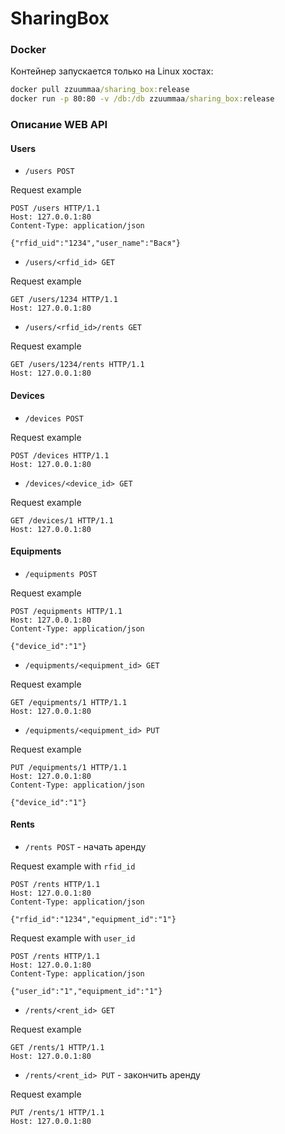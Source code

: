 # SharingBox

### Docker

Контейнер запускается только на Linux хостах:
```cmd
docker pull zzuummaa/sharing_box:release
docker run -p 80:80 -v /db:/db zzuummaa/sharing_box:release
```

### Описание WEB API

#### Users

* `/users POST`

Request example
```http request
POST /users HTTP/1.1
Host: 127.0.0.1:80
Content-Type: application/json

{"rfid_uid":"1234","user_name":"Вася"}
```

* `/users/<rfid_id> GET`

Request example
```http request
GET /users/1234 HTTP/1.1
Host: 127.0.0.1:80
```

* `/users/<rfid_id>/rents GET`

Request example
```http request
GET /users/1234/rents HTTP/1.1
Host: 127.0.0.1:80
```

#### Devices

* `/devices POST`

Request example
```http request
POST /devices HTTP/1.1
Host: 127.0.0.1:80
```

* `/devices/<device_id> GET`

Request example
```http request
GET /devices/1 HTTP/1.1
Host: 127.0.0.1:80
```

#### Equipments

* `/equipments POST`

Request example
```http request
POST /equipments HTTP/1.1
Host: 127.0.0.1:80
Content-Type: application/json

{"device_id":"1"}
```

* `/equipments/<equipment_id> GET`

Request example
```http request
GET /equipments/1 HTTP/1.1
Host: 127.0.0.1:80
```

* `/equipments/<equipment_id> PUT`

Request example
```http request
PUT /equipments/1 HTTP/1.1
Host: 127.0.0.1:80
Content-Type: application/json

{"device_id":"1"}
```

#### Rents

* `/rents POST` - начать аренду

Request example with `rfid_id`
```http request
POST /rents HTTP/1.1
Host: 127.0.0.1:80
Content-Type: application/json

{"rfid_id":"1234","equipment_id":"1"}
```

Request example with `user_id`
```http request
POST /rents HTTP/1.1
Host: 127.0.0.1:80
Content-Type: application/json

{"user_id":"1","equipment_id":"1"}
```

* `/rents/<rent_id> GET`

Request example
```http request
GET /rents/1 HTTP/1.1
Host: 127.0.0.1:80
```

* `/rents/<rent_id> PUT` - закончить аренду

Request example
```http request
PUT /rents/1 HTTP/1.1
Host: 127.0.0.1:80
```